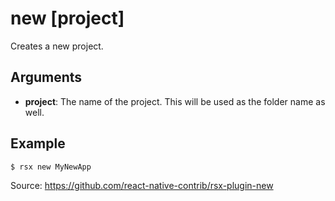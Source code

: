 # new [project]

Creates a new project.

## Arguments

- **project**: The name of the project. This will be used as the folder name as well.

## Example

```bash
$ rsx new MyNewApp
```

Source: https://github.com/react-native-contrib/rsx-plugin-new
